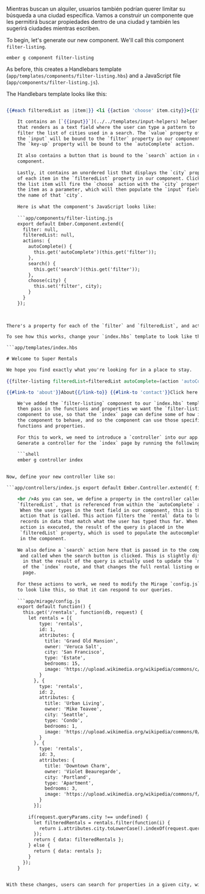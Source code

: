 Mientras buscan un alquiler, usuarios también podrían querer limitar su búsqueda a una ciudad específica. Vamos a construir un componente que les permitirá buscar propiedades dentro de una ciudad y también les sugerirá ciudades mientras escriben.

To begin, let's generate our new component. We'll call this component `filter-listing`.

```shell
ember g component filter-listing
```

As before, this creates a Handlebars template (`app/templates/components/filter-listing.hbs`) and a JavaScript file (`app/components/filter-listing.js`).

The Handlebars template looks like this:

```app/templates/components/filter-listing.hbs City: {{input value=filter key-up=(action 'autoComplete')}} <button {{action 'search'}}>Search</button>

{{#each filteredList as |item|}} <li {{action 'choose' item.city}}>{{item.city}}</li> {{/each}} 

    It contains an [`{{input}}`](../../templates/input-helpers) helper
    that renders as a text field where the user can type a pattern to 
    filter the list of cities used in a search. The `value` property of
    the `input` will be bound to the `filter` property in our component.
    The `key-up` property will be bound to the `autoComplete` action.
    
    It also contains a button that is bound to the `search` action in our 
    component.
    
    Lastly, it contains an unordered list that displays the `city` property
    of each item in the `filteredList` property in our component. Clicking 
    the list item will fire the `choose` action with the `city` property of
    the item as a parameter, which will then populate the `input` field with
    the name of that `city`.
    
    Here is what the component's JavaScript looks like:
    
    ```app/components/filter-listing.js
    export default Ember.Component.extend({
      filter: null,
      filteredList: null,
      actions: {
        autoComplete() {
          this.get('autoComplete')(this.get('filter'));
        },
        search() {
          this.get('search')(this.get('filter'));
        },
        choose(city) {
          this.set('filter', city);
        }
      }
    });
    
    

There's a property for each of the `filter` and `filteredList`, and actions as described above. What's interesting is that only the `choose` action is defined by the component. The actual logic of each of the `autoComplete` and `search` actions are pulled from the component's properties, which means that those actions need to be \[passed\] (../../components/triggering-changes-with-actions/#toc_passing-the-action-to-the-component) in by the calling object, a pattern known as *closure actions*.

To see how this works, change your `index.hbs` template to look like this:

```app/templates/index.hbs 

# Welcome to Super Rentals

We hope you find exactly what you're looking for in a place to stay.   
  
{{filter-listing filteredList=filteredList autoComplete=(action 'autoComplete') search=(action 'search')}} {{#each model as |rentalUnit|}} {{rental-listing rental=rentalUnit}} {{/each}}

{{#link-to 'about'}}About{{/link-to}} {{#link-to 'contact'}}Click here to contact us.{{/link-to}}

    We've added the `filter-listing` component to our `index.hbs` template. We 
    then pass in the functions and properties we want the `filter-listing` 
    component to use, so that the `index` page can define some of how it wants 
    the component to behave, and so the component can use those specific 
    functions and properties.
    
    For this to work, we need to introduce a `controller` into our app. 
    Generate a controller for the `index` page by running the following:
    
    ```shell
    ember g controller index
    

Now, define your new controller like so:

```app/controllers/index.js export default Ember.Controller.extend({ filteredList: null, actions: { autoComplete(param) { if (param !== '') { this.store.query('rental', { city: param }).then((result) => { this.set('filteredList', result); }); } else { this.set('filteredList', null); } }, search(param) { if (param !== '') { this.store.query('rental', { city: param }).then((result) => { this.set('model', result); }); } else { this.store.findAll('rental').then((result) => { this.set('model', result); }); } } } });

    <br />As you can see, we define a property in the controller called 
    `filteredList`, that is referenced from within the `autoComplete` action.
     When the user types in the text field in our component, this is the 
     action that is called. This action filters the `rental` data to look for 
     records in data that match what the user has typed thus far. When this 
     action is executed, the result of the query is placed in the 
     `filteredList` property, which is used to populate the autocomplete list 
     in the component.
    
    We also define a `search` action here that is passed in to the component,
     and called when the search button is clicked. This is slightly different
      in that the result of the query is actually used to update the `model` 
      of the `index` route, and that changes the full rental listing on the 
      page.
    
    For these actions to work, we need to modify the Mirage `config.js` file 
    to look like this, so that it can respond to our queries.
    
    ```app/mirage/config.js
    export default function() {
      this.get('/rentals', function(db, request) {
        let rentals = [{
            type: 'rentals',
            id: 1,
            attributes: {
              title: 'Grand Old Mansion',
              owner: 'Veruca Salt',
              city: 'San Francisco',
              type: 'Estate',
              bedrooms: 15,
              image: 'https://upload.wikimedia.org/wikipedia/commons/c/cb/Crane_estate_(5).jpg'
            }
          }, {
            type: 'rentals',
            id: 2,
            attributes: {
              title: 'Urban Living',
              owner: 'Mike Teavee',
              city: 'Seattle',
              type: 'Condo',
              bedrooms: 1,
              image: 'https://upload.wikimedia.org/wikipedia/commons/0/0e/Alfonso_13_Highrise_Tegucigalpa.jpg'
            }
          }, {
            type: 'rentals',
            id: 3,
            attributes: {
              title: 'Downtown Charm',
              owner: 'Violet Beauregarde',
              city: 'Portland',
              type: 'Apartment',
              bedrooms: 3,
              image: 'https://upload.wikimedia.org/wikipedia/commons/f/f7/Wheeldon_Apartment_Building_-_Portland_Oregon.jpg'
            }
          }];
    
        if(request.queryParams.city !== undefined) {
          let filteredRentals = rentals.filter(function(i) {
            return i.attributes.city.toLowerCase().indexOf(request.queryParams.city.toLowerCase()) !== -1;
          });
          return { data: filteredRentals };
        } else {
          return { data: rentals };
        }
      });
    }
    

With these changes, users can search for properties in a given city, with a search field that provides suggestions as they type.